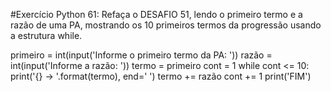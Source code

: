 #Exercício Python 61: Refaça o DESAFIO 51, lendo o primeiro termo e a razão de uma PA, mostrando os 10 primeiros termos da progressão usando a estrutura while.

primeiro = int(input('Informe o primeiro termo da PA: '))
razão = int(input('Informe a razão: '))
termo = primeiro
cont = 1
while cont <= 10:
    print('{} → '.format(termo), end=' ')
    termo += razão
    cont += 1
print('FIM')    
